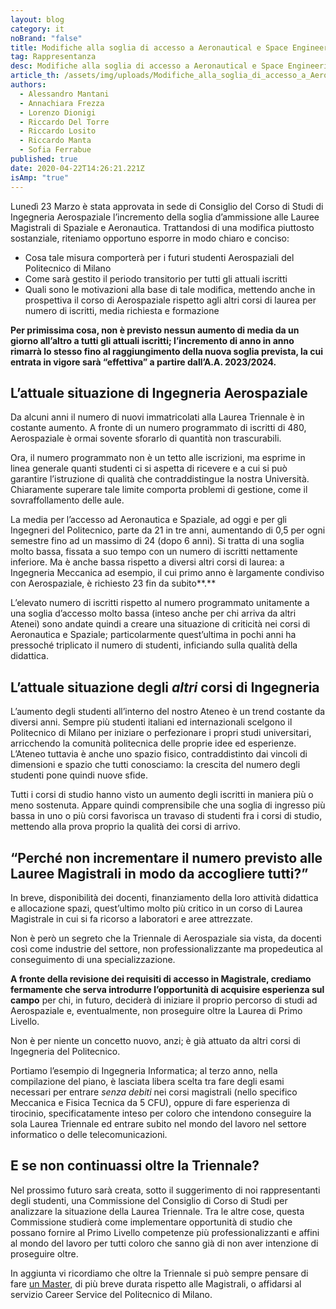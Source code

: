 ```yaml
---
layout: blog
category: it
noBrand: "false"
title: Modifiche alla soglia di accesso a Aeronautical e Space Engineering
tag: Rappresentanza
desc: Modifiche alla soglia di accesso a Aeronautical e Space Engineering
article_th: /assets/img/uploads/Modifiche_alla_soglia_di_accesso_a_Aeronautical_e_Space_Engineering.jpg
authors:
  - Alessandro Mantani
  - Annachiara Frezza
  - Lorenzo Dionigi
  - Riccardo Del Torre
  - Riccardo Losito
  - Riccardo Manta
  - Sofia Ferrabue
published: true
date: 2020-04-22T14:26:21.221Z
isAmp: "true"
---
```

Lunedì 23 Marzo è stata approvata in sede di Consiglio del Corso di Studi di Ingegneria Aerospaziale l’incremento della soglia d’ammissione alle Lauree Magistrali di Spaziale e Aeronautica. Trattandosi di una modifica piuttosto sostanziale, riteniamo opportuno esporre in modo chiaro e conciso:

* Cosa tale misura comporterà per i futuri studenti Aerospaziali del Politecnico di Milano
* Come sarà gestito il periodo transitorio per tutti gli attuali iscritti
* Quali sono le motivazioni alla base di tale modifica, mettendo anche in prospettiva il corso di Aerospaziale rispetto agli altri corsi di laurea per numero di iscritti, media richiesta e formazione

**Per primissima cosa, non è previsto nessun aumento di media da un giorno all’altro a tutti gli attuali iscritti; l’incremento di anno in anno rimarrà lo stesso fino al raggiungimento della nuova soglia prevista, la cui entrata in vigore sarà “effettiva” a partire dall’A.A. 2023/2024.**

## L’attuale situazione di Ingegneria Aerospaziale

Da alcuni anni il numero di nuovi immatricolati alla Laurea Triennale è in costante aumento. A fronte di un numero programmato di iscritti di 480, Aerospaziale è ormai sovente sforarlo di quantità non trascurabili.

Ora, il numero programmato non è un tetto alle iscrizioni, ma esprime in linea generale quanti studenti ci si aspetta di ricevere e a cui si può garantire l’istruzione di qualità che contraddistingue la nostra Università. Chiaramente superare tale limite comporta problemi di gestione, come il sovraffollamento delle aule.

La media per l’accesso ad Aeronautica e Spaziale, ad oggi e per gli Ingegneri del Politecnico, parte da 21 in tre anni, aumentando di 0,5 per ogni semestre fino ad un massimo di 24 (dopo 6 anni). Si tratta di una soglia molto bassa, fissata a suo tempo con un numero di iscritti nettamente inferiore. Ma è anche bassa rispetto a diversi altri corsi di laurea: a Ingegneria Meccanica ad esempio, il cui primo anno è largamente condiviso con Aerospaziale, è richiesto 23 fin da subito**.**

L’elevato numero di iscritti rispetto al numero programmato unitamente a una soglia d’accesso molto bassa (inteso anche per chi arriva da altri Atenei) sono andate quindi a creare una situazione di criticità nei corsi di Aeronautica e Spaziale; particolarmente quest’ultima in pochi anni ha pressoché triplicato il numero di studenti, inficiando sulla qualità della didattica.

## L’attuale situazione degli *altri* corsi di Ingegneria

L’aumento degli studenti all’interno del nostro Ateneo è un trend costante da diversi anni. Sempre più studenti italiani ed internazionali scelgono il Politecnico di Milano per iniziare o perfezionare i propri studi universitari, arricchendo la comunità politecnica delle proprie idee ed esperienze. L’Ateneo tuttavia è anche uno spazio fisico, contraddistinto dai vincoli di dimensioni e spazio che tutti conosciamo: la crescita del numero degli studenti pone quindi nuove sfide.

Tutti i corsi di studio hanno visto un aumento degli iscritti in maniera più o meno sostenuta. Appare quindi comprensibile che una soglia di ingresso più bassa in uno o più corsi favorisca un travaso di studenti fra i corsi di studio, mettendo alla prova proprio la qualità dei corsi di arrivo.

## “Perché non incrementare il numero previsto alle Lauree Magistrali in modo da accogliere tutti?”

In breve, disponibilità dei docenti, finanziamento della loro attività didattica e allocazione spazi, quest’ultimo molto più critico in un corso di Laurea Magistrale in cui si fa ricorso a laboratori e aree attrezzate.

Non è però un segreto che la Triennale di Aerospaziale sia vista, da docenti così come industrie del settore, non professionalizzante ma propedeutica al conseguimento di una specializzazione.

**A fronte della revisione dei requisiti di accesso in Magistrale, crediamo fermamente che serva introdurre l’opportunità di acquisire esperienza sul campo** per chi, in futuro, deciderà di iniziare il proprio percorso di studi ad Aerospaziale e, eventualmente, non proseguire oltre la Laurea di Primo Livello.

Non è per niente un concetto nuovo, anzi; è già attuato da altri corsi di Ingegneria del Politecnico.

Portiamo l’esempio di Ingegneria Informatica; al terzo anno, nella compilazione del piano, è lasciata libera scelta tra fare degli esami necessari per entrare *senza debiti* nei corsi magistrali (nello specifico Meccanica e Fisica Tecnica da 5 CFU), oppure di fare esperienza di tirocinio, specificatamente inteso per coloro che intendono conseguire la sola Laurea Triennale ed entrare subito nel mondo del lavoro nel settore informatico o delle telecomunicazioni.

## E se non continuassi oltre la Triennale?

Nel prossimo futuro sarà creata, sotto il suggerimento di noi rappresentanti degli studenti, una Commissione del Consiglio di Corso di Studi per analizzare la situazione della Laurea Triennale. Tra le altre cose, questa Commissione studierà come implementare opportunità di studio che possano fornire al Primo Livello competenze più professionalizzanti e affini al mondo del lavoro per tutti coloro che sanno già di non aver intenzione di proseguire oltre.

In aggiunta vi ricordiamo che oltre la Triennale si può sempre pensare di fare [un Master,](https://master-fta.aero.polimi.it/second-edition/) di più breve durata rispetto alle Magistrali, o affidarsi al servizio Career Service del Politecnico di Milano.